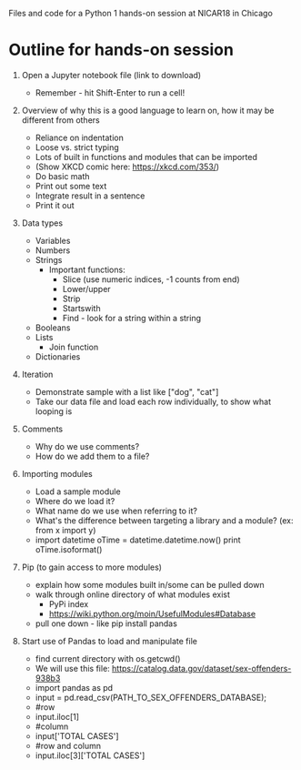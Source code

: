 Files and code for a Python 1 hands-on session at NICAR18 in Chicago

# Outline for hands-on session

1. Open a Jupyter notebook file (link to download)
	* Remember - hit Shift-Enter to run a cell!

2. Overview of why this is a good language to learn on, how it may be different from others
	* Reliance on indentation
	* Loose vs. strict typing
	* Lots of built in functions and modules that can be imported
	* (Show XKCD comic here: https://xkcd.com/353/)
	* Do basic math
	* Print out some text
	* Integrate result in a sentence
	* Print it out

3. Data types
	* Variables
	* Numbers
	* Strings
		* Important functions:
			* Slice (use numeric indices, -1 counts from end)
			* Lower/upper
			* Strip
			* Startswith
			* Find - look for a string within a string
	* Booleans
	* Lists
		* Join function
	* Dictionaries

4. Iteration
	* Demonstrate sample with a list like ["dog", "cat"]
	* Take our data file and load each row individually, to show what looping is

5. Comments
	* Why do we use comments?
	* How do we add them to a file?

6. Importing modules
	* Load a sample module
	* Where do we load it?
	* What name do we use when referring to it?
	* What's the difference between targeting a library and a module? (ex: from x import y)
	* import datetime
			oTime = datetime.datetime.now()
			print oTime.isoformat()

7. Pip (to gain access to more modules)
	* explain how some modules built in/some can be pulled down
	* walk through online directory of what modules exist
		* PyPi index
		* https://wiki.python.org/moin/UsefulModules#Database
	* pull one down - like pip install pandas

8. Start use of Pandas to load and manipulate file
	* find current directory with os.getcwd()
	* We will use this file: https://catalog.data.gov/dataset/sex-offenders-938b3
	* import pandas as pd
	* input = pd.read_csv(PATH_TO_SEX_OFFENDERS_DATABASE);
	* #row
	* input.iloc[1]
	* #column
	* input['TOTAL CASES']
	* #row and column
	* input.iloc[3]['TOTAL CASES']